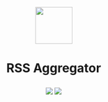 <p align="center">
  <img align="center" height=85px src="https://cdn-icons-png.flaticon.com/512/17765/17765734.png" />
</p>
<h1 align="center">
  <p>RSS Aggregator</p>
</h1>

<p align="center">
  <a href="https://github.com/AINER/frontend-project-11/actions"><img src="https://github.com/AINER/frontend-project-11/actions/workflows/hexlet-check.yml/badge.svg" /></a>
  <a href="https://codeclimate.com/github/AINER/frontend-project-11/maintainability"><img src="https://api.codeclimate.com/v1/badges/2a618e1d408cb5b3c1bd/maintainability" /></a>
</p>
